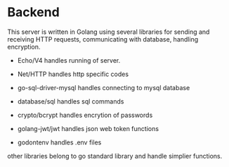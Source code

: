 # Backend

This server is written in Golang using several libraries for sending and receiving HTTP requests, communicating with database, handling encryption.
- Echo/V4 handles running of server.
- Net/HTTP handles http specific codes
- go-sql-driver-mysql handles connecting to mysql database
- database/sql handles sql commands
- crypto/bcrypt handles encrytion of passwords
- golang-jwt/jwt handles json web token functions

- godontenv handles .env files

other libraries belong to go standard library and handle simplier functions.
